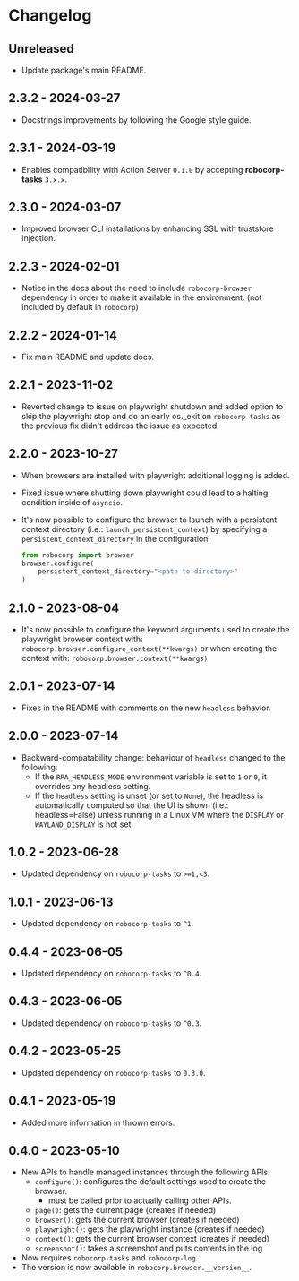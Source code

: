 # Changelog

## Unreleased

- Update package's main README.

## 2.3.2 - 2024-03-27

- Docstrings improvements by following the Google style guide.

## 2.3.1 - 2024-03-19

- Enables compatibility with Action Server `0.1.0` by accepting **robocorp-tasks**
  `3.x.x`.

## 2.3.0 - 2024-03-07

- Improved browser CLI installations by enhancing SSL with truststore injection.

## 2.2.3 - 2024-02-01

- Notice in the docs about the need to include `robocorp-browser` dependency in order
  to make it available in the environment. (not included by default in `robocorp`)

## 2.2.2 - 2024-01-14

- Fix main README and update docs.

## 2.2.1 - 2023-11-02

- Reverted change to issue on playwright shutdown and added option to skip
  the playwright stop and do an early os._exit on `robocorp-tasks` as
  the previous fix didn't address the issue as expected.

## 2.2.0 - 2023-10-27

- When browsers are installed with playwright additional logging is added.
- Fixed issue where shutting down playwright could lead to a halting condition inside of `asyncio`.
- It's now possible to configure the browser to launch with a persistent context
  directory (i.e.: `launch_persistent_context`) by specifying a `persistent_context_directory`
  in the configuration.

    ```python
    from robocorp import browser
    browser.configure(
        persistent_context_directory="<path to directory>"
    )
    ```


## 2.1.0 - 2023-08-04

- It's now possible to configure the keyword arguments used to create the playwright browser context with:
    `robocorp.browser.configure_context(**kwargs)`
    or when creating the context with:
    `robocorp.browser.context(**kwargs)`

## 2.0.1 - 2023-07-14

- Fixes in the README with comments on the new `headless` behavior.

## 2.0.0 - 2023-07-14

- Backward-compatability change: behaviour of `headless` changed to the following:
    - If the `RPA_HEADLESS_MODE` environment variable is set to `1` or `0`, it overrides any headless setting.
    - If the `headless` setting is unset (or set to `None`), the headless is automatically computed so that
      the UI is shown (i.e.: headless=False) unless running in a Linux VM where the `DISPLAY` or `WAYLAND_DISPLAY` is not set.

## 1.0.2 - 2023-06-28

- Updated dependency on `robocorp-tasks` to `>=1,<3`.

## 1.0.1 - 2023-06-13

- Updated dependency on `robocorp-tasks` to `^1`.

## 0.4.4 - 2023-06-05

- Updated dependency on `robocorp-tasks` to `^0.4`.

## 0.4.3 - 2023-06-05

- Updated dependency on `robocorp-tasks` to `^0.3`.

## 0.4.2 - 2023-05-25

- Updated dependency on `robocorp-tasks` to `0.3.0`.

## 0.4.1 - 2023-05-19

- Added more information in thrown errors.

## 0.4.0 - 2023-05-10

- New APIs to handle managed instances through the following APIs:
    - `configure()`: configures the default settings used to create the browser.
        - must be called prior to actually calling other APIs.
    - `page()`: gets the current page (creates if needed)
    - `browser()`: gets the current browser (creates if needed)
    - `playwright()`: gets the playwright instance (creates if needed)
    - `context()`: gets the current browser context (creates if needed)
    - `screenshot()`: takes a screenshot and puts contents in the log
- Now requires `robocorp-tasks` and `robocorp-log`.
- The version is now available in `robocorp.browser.__version__`.
